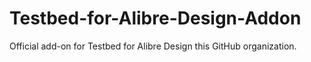 # Testbed-for-Alibre-Design-Addon
Official add-on for Testbed for Alibre Design this GitHub organization.
